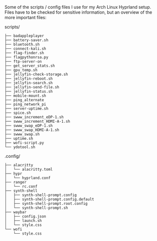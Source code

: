 Some of the scripts / config files I use for my Arch Linux Hyprland setup.
Files have to be checked for sensitive information, but an overview of the more important files:

scripts/
```
├── badappleplayer
├── battery-saver.sh
├── bluetooth.sh
├── connect-kali.sh
├── flag-finder.sh
├── flagpythonrsa.py
├── ftp-server-on
├── get_server_stats.sh
├── gpu_temp.sh
├── jellyfin-check-storage.sh
├── jellyfin-reboot.sh
├── jellyfin-search.sh
├── jellyfin-send-file.sh
├── jellyfin-status.sh
├── mobile-mount.sh
├── ping_alternate
├── ping_network_pi
├── server-uptime.sh
├── spice.sh
├── swww_increment_eDP-1.sh
├── swww_increment_HDMI-A-1.sh
├── swww_swap_eDP-1.sh
├── swww_swap_HDMI-A-1.sh
├── swww_swap.sh
├── uptime.sh
├── wofi-script.py
└── ydotool.sh
```
.config/
```
├── alacritty
│   └── alacritty.toml
├── hypr
│   └── hyprland.conf
├── ranger
│   └── rc.conf
├── synth-shell
│   ├── synth-shell-prompt.config
│   ├── synth-shell-prompt.config.default
│   ├── synth-shell-prompt.root.config
│   └── synth-shell-prompt.sh
├── waybar
│   ├── config.json
│   ├── launch.sh
│   └── style.css
└── wofi
    └── style.css
```

